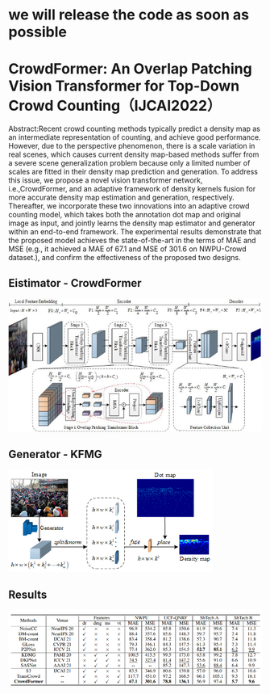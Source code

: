 # we will release the code as soon as possible
# CrowdFormer: An Overlap Patching Vision Transformer for Top-Down Crowd Counting（IJCAI2022）
Abstract:Recent crowd counting methods typically predict a density map as an intermediate representation of counting, and achieve good performance. However, due to the perspective phenomenon, there is a scale variation in real scenes, which causes current density map-based methods suffer from a severe scene generalization problem because only a limited number of scales are fitted in their density map prediction and generation. To address this issue, we propose a novel vision transformer network, i.e.,CrowdFormer, and an adaptive framework of density kernels fusion for more accurate density map estimation and generation, respectively. Thereafter, we incorporate these two innovations into an adaptive crowd counting model, which takes both the annotation dot map and original image as input, and jointly learns the density map estimator and generator within an end-to-end framework. The experimental results demonstrate that the proposed model achieves the state-of-the-art in the terms of MAE
and MSE (e.g., it achieved a MAE of 67.1 and MSE of 301.6 on NWPU-Crowd dataset.), and confirm the effectiveness of the proposed two designs.

## Eistimator - CrowdFormer
![CrowdFormer.jpg](CrowdFormer.jpg)
## Generator  - KFMG
![KFMG1.png](KFMG1.png)
## Results
![results.png](results.png)
